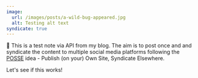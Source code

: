 ```yaml
---
image:
  url: /images/posts/a-wild-bug-appeared.jpg
  alt: Testing alt text
syndicate: true
---
```


👋 This is a test note via API from my blog. The aim is to post once and and syndicate the content to multiple social media platforms following the [POSSE](https://indieweb.org/POSSE) idea - Publish (on your) Own Site, Syndicate Elsewhere.

Let's see if this works!
